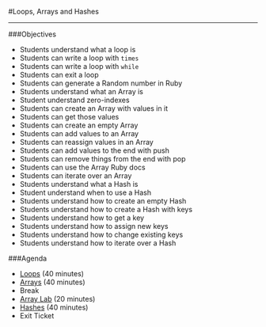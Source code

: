#Loops, Arrays and Hashes

---

###Objectives

* Students understand what a loop is
* Students can write a loop with `times`
* Students can write a loop with `while`
* Students can exit a loop
* Students can generate a Random number in Ruby
* Students understand what an Array is
* Student understand zero-indexes
* Students can create an Array with values in it
* Students can get those values
* Students can create an empty Array
* Students can add values to an Array
* Students can reassign values in an Array
* Students can add values to the end with push
* Students can remove things from the end with pop
* Students can use the Array Ruby docs
* Students can iterate over an Array
* Students understand what a Hash is
* Student understand when to use a Hash
* Students understand how to create an empty Hash
* Students understand how to create a Hash with keys
* Students understand how to get a key
* Students understand how to assign new keys
* Students understand how to change existing keys
* Students understand how to iterate over a Hash

###Agenda

* [Loops](loops.md) (40 minutes)
* [Arrays](arrays.md) (40 minutes)
* Break
* [Array Lab](arrays.md) (20 minutes)
* [Hashes](hashes.md) (40 minutes)
* Exit Ticket
